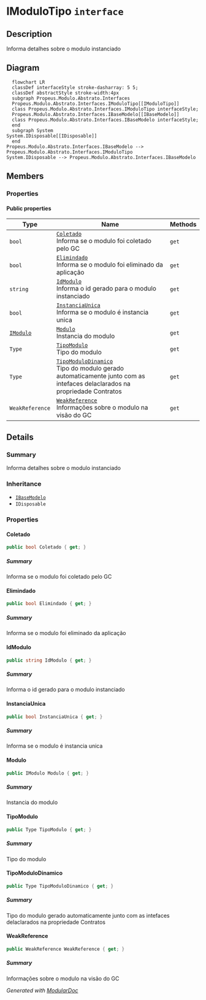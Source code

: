 # IModuloTipo `interface`

## Description
Informa detalhes sobre o modulo instanciado

## Diagram
```mermaid
  flowchart LR
  classDef interfaceStyle stroke-dasharray: 5 5;
  classDef abstractStyle stroke-width:4px
  subgraph Propeus.Modulo.Abstrato.Interfaces
  Propeus.Modulo.Abstrato.Interfaces.IModuloTipo[[IModuloTipo]]
  class Propeus.Modulo.Abstrato.Interfaces.IModuloTipo interfaceStyle;
  Propeus.Modulo.Abstrato.Interfaces.IBaseModelo[[IBaseModelo]]
  class Propeus.Modulo.Abstrato.Interfaces.IBaseModelo interfaceStyle;
  end
  subgraph System
System.IDisposable[[IDisposable]]
  end
Propeus.Modulo.Abstrato.Interfaces.IBaseModelo --> Propeus.Modulo.Abstrato.Interfaces.IModuloTipo
System.IDisposable --> Propeus.Modulo.Abstrato.Interfaces.IBaseModelo
```

## Members
### Properties
#### Public  properties
| Type | Name | Methods |
| --- | --- | --- |
| `bool` | [`Coletado`](#coletado)<br>Informa se o modulo foi coletado pelo GC | `get` |
| `bool` | [`Elimindado`](#elimindado)<br>Informa se o modulo foi eliminado da aplicação | `get` |
| `string` | [`IdModulo`](#idmodulo)<br>Informa o id gerado para o modulo instanciado | `get` |
| `bool` | [`InstanciaUnica`](#instanciaunica)<br>Informa se o modulo é instancia unica | `get` |
| [`IModulo`](./propeusmoduloabstratointerfaces-IModulo) | [`Modulo`](#modulo)<br>Instancia do modulo | `get` |
| `Type` | [`TipoModulo`](#tipomodulo)<br>Tipo do modulo | `get` |
| `Type` | [`TipoModuloDinamico`](#tipomodulodinamico)<br>Tipo do modulo gerado automaticamente junto com as intefaces delaclarados na propriedade Contratos | `get` |
| `WeakReference` | [`WeakReference`](#weakreference)<br>Informações sobre o modulo na visão do GC | `get` |

## Details
### Summary
Informa detalhes sobre o modulo instanciado

### Inheritance
 - [
`IBaseModelo`
](./propeusmoduloabstratointerfaces-IBaseModelo)
 - `IDisposable`

### Properties
#### Coletado
```csharp
public bool Coletado { get; }
```
##### Summary
Informa se o modulo foi coletado pelo GC

#### Elimindado
```csharp
public bool Elimindado { get; }
```
##### Summary
Informa se o modulo foi eliminado da aplicação

#### IdModulo
```csharp
public string IdModulo { get; }
```
##### Summary
Informa o id gerado para o modulo instanciado

#### InstanciaUnica
```csharp
public bool InstanciaUnica { get; }
```
##### Summary
Informa se o modulo é instancia unica

#### Modulo
```csharp
public IModulo Modulo { get; }
```
##### Summary
Instancia do modulo

#### TipoModulo
```csharp
public Type TipoModulo { get; }
```
##### Summary
Tipo do modulo

#### TipoModuloDinamico
```csharp
public Type TipoModuloDinamico { get; }
```
##### Summary
Tipo do modulo gerado automaticamente junto com as intefaces delaclarados na propriedade Contratos

#### WeakReference
```csharp
public WeakReference WeakReference { get; }
```
##### Summary
Informações sobre o modulo na visão do GC

*Generated with* [*ModularDoc*](https://github.com/hailstorm75/ModularDoc)

